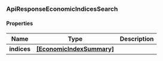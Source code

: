 
[//]: # (CLASS:ApiResponseEconomicIndicesSearch)

[//]: # (KIND:object)

### ApiResponseEconomicIndicesSearch

#### Properties

[//]: # (START_DEFINITION)

Name | Type | Description
------------ | ------------- | -------------
**indices** | [**[EconomicIndexSummary]**](EconomicIndexSummary.md) |  &nbsp;

[//]: # (END_DEFINITION)


[//]: # (CONTAINED_CLASS:EconomicIndexSummary)





